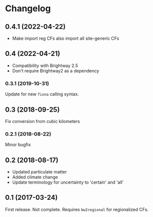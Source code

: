 # Changelog

## 0.4.1 (2022-04-22)

* Make import reg CFs also import all site-generic CFs

## 0.4 (2022-04-21)

* Compatibility with Brightway 2.5
* Don't require Brightway2 as a dependency

### 0.3.1 (2019-10-31)

Update for new `fiona` calling syntax.

## 0.3 (2018-09-25)

Fix conversion from cubic kilometers

### 0.2.1 (2018-08-22)

Minor bugfix

## 0.2 (2018-08-17)

- Updated particulate matter
- Added climate change
- Update terminology for uncertainty to 'certain' and 'all'

## 0.1 (2017-03-24)

First release. Not complete. Requires `bw2regional` for regionalized CFs.
